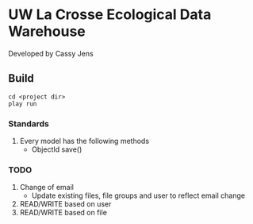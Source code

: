 # UW La Crosse Ecological Data Warehouse
Developed by Cassy Jens

## Build

    cd <project dir>
    play run



### Standards
1. Every model has the following methods
	- ObjectId save()


### TODO
1. Change of email
	- Update existing files, file groups and user to reflect email change
2. READ/WRITE based on user
3. READ/WRITE based on file


